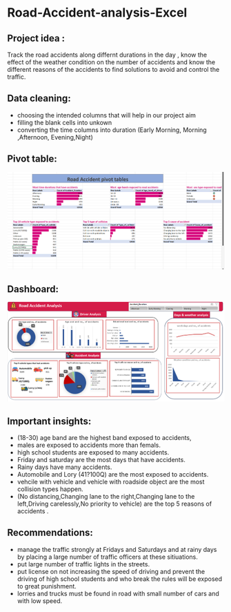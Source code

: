 # Road-Accident-analysis-Excel
## Project idea :
Track the road accidents along differnt durations in the day , know the effect of the weather condition on the number of accidents and know the different reasons of the accidents to find solutions to avoid and control the traffic.
## Data cleaning:
- choosing the intended columns that will help in our project aim
- filling the blank cells into unkown
- converting the time columns into duration (Early Morning, Morning ,Afternoon, Evening,Night)
## Pivot table:
![Alt text](https://github.com/Arwa988/Road-Accident-analysis-Excel-/blob/main/pivot.png)
## Dashboard:
![Alt text](https://github.com/Arwa988/Road-Accident-analysis-Excel-/blob/main/dashboard.png)
## Important insights:
- (18-30) age band are the highest band exposed to accidents,
- males are exposed to accidents more than femals.
- high school students are exposed to many accidents.
- Friday and saturday are the most days that have accidents.
- Rainy days have many accidents.
- Automobile and Lory (41?100Q) are the most exposed to accidents.
- vehcile with vehicle and vehicle with roadside object are the most collision types happen.
- (No distancing,Changing lane to the right,Changing lane to the left,Driving carelessly,No priority to vehicle) are the top 5 reasons of accidents .
## Recommendations:
- manage the traffic strongly at Fridays and Saturdays and at rainy days by placing a large number of traffic officers at these sitiuations.
- put large number of traffic lights in the streets.
- put license on not increasing the speed of driving and prevent the driving of  high school students and who break the rules will be exposed to great punishment.
- lorries and trucks must be found in road with small number of cars and with low speed.
